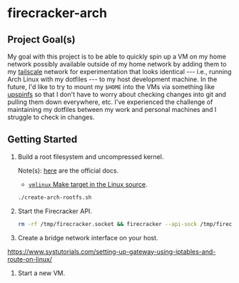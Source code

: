 # firecracker-arch

## Project Goal(s)

My goal with this project is to be able to quickly spin up a VM on my home network
possibly available outside of my home network by adding them to my [tailscale](https://tailscale.com/) network
for experimentation that looks identical --- i.e., running Arch Linux with my dotfiles ---
to my host development machine. In the future, I'd like to try to mount my `$HOME`
into the VMs via something like [upspinfs](https://pkg.go.dev/upspin.io/cmd/upspinfs)
so that I don't have to worry about checking changes into git and pulling them
down everywhere, etc. I've experienced the challenge of maintaining my dotfiles
between my work and personal machines and I struggle to check in changes.

## Getting Started

1. Build a root filesystem and uncompressed kernel.

    Note(s): [here](https://github.com/firecracker-microvm/firecracker/blob/main/docs/rootfs-and-kernel-setup.md) are the official docs.
    * [`vmlinux` Make target in the Linux source](https://github.com/torvalds/linux/blob/44db63d1ad8d71c6932cbe007eb41f31c434d140/Makefile#L1198).

    ```bash
    ./create-arch-rootfs.sh
    ```

1. Start the Firecracker API.

    ```bash
    rm -rf /tmp/firecracker.socket && firecracker --api-sock /tmp/firecracker.socket &
    ```

1. Create a bridge network interface on your host.

https://www.systutorials.com/setting-up-gateway-using-iptables-and-route-on-linux/

1. Start a new VM.
